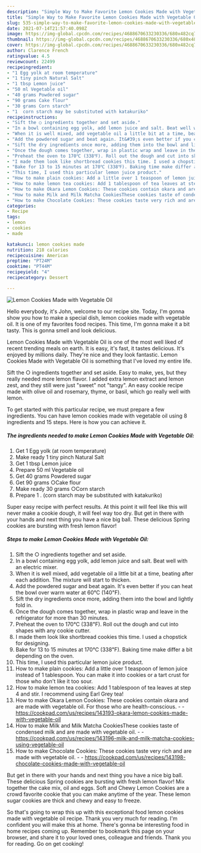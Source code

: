 ```yaml
---
description: "Simple Way to Make Favorite Lemon Cookies Made with Vegetable Oil"
title: "Simple Way to Make Favorite Lemon Cookies Made with Vegetable Oil"
slug: 535-simple-way-to-make-favorite-lemon-cookies-made-with-vegetable-oil
date: 2021-07-14T21:57:40.098Z
image: https://img-global.cpcdn.com/recipes/4688670633230336/680x482cq70/lemon-cookies-made-with-vegetable-oil-recipe-main-photo.jpg
thumbnail: https://img-global.cpcdn.com/recipes/4688670633230336/680x482cq70/lemon-cookies-made-with-vegetable-oil-recipe-main-photo.jpg
cover: https://img-global.cpcdn.com/recipes/4688670633230336/680x482cq70/lemon-cookies-made-with-vegetable-oil-recipe-main-photo.jpg
author: Clarence French
ratingvalue: 4.5
reviewcount: 22499
recipeingredient:
- "1 Egg yolk at room temperature"
- "1 tiny pinch Natural Salt"
- "1 tbsp Lemon juice"
- "50 ml Vegetable oil"
- "40 grams Powdered sugar"
- "90 grams Cake flour"
- "30 grams Corn starch"
- "1  corn starch may be substituted with katakuriko"
recipeinstructions:
- "Sift the ○ ingredients together and set aside."
- "In a bowl containing egg yolk, add lemon juice and salt. Beat well with an electric mixer."
- "When it is well mixed, add vegetable oil a little bit at a time, beating after each addition. The mixture will start to thicken."
- "Add the powdered sugar and beat again. It&#39;s even better if you can heat the bowl over warm water at 60℃ (140℉)."
- "Sift the dry ingredients once more, adding them into the bowl and lightly fold in."
- "Once the dough comes together, wrap in plastic wrap and leave in the refrigerator for more than 30 minutes."
- "Preheat the oven to 170℃ (338℉). Roll out the dough and cut into shapes with any cookie cutter."
- "I made them look like shortbread cookies this time. I used a chopstick for designing."
- "Bake for 13 to 15 minutes at 170℃ (338℉). Baking time make differ a bit depending on the oven."
- "This time, I used this particular lemon juice product."
- "How to make plain cookies: Add a little over 1 teaspoon of lemon juice instead of 1 tablespoon. You can make it into cookies or a tart crust for those who don&#39;t like it too sour."
- "How to make lemon tea cookies: Add 1 tablespoon of tea leaves at step 4 and stir. I recommend using Earl Grey tea!"
- "How to make Okara Lemon Cookies: These cookies contain okara and are made with vegetable oil. For those who are health-conscious.  https://cookpad.com/us/recipes/143193-okara-lemon-cookies-made-with-vegetable-oil"
- "How to make Milk and Milk Matcha CookiesThese cookies taste of condensed milk and are made with vegetable oil.  https://cookpad.com/us/recipes/143196-milk-and-milk-matcha-cookies-using-vegetable-oil"
- "How to make Chocolate Cookies: These cookies taste very rich and are made with vegetable oil.  https://cookpad.com/us/recipes/143198-chocolate-cookies-made-with-vegetable-oil"
categories:
- Recipe
tags:
- lemon
- cookies
- made

katakunci: lemon cookies made 
nutrition: 218 calories
recipecuisine: American
preptime: "PT24M"
cooktime: "PT44M"
recipeyield: "4"
recipecategory: Dessert

---
```



![Lemon Cookies Made with Vegetable Oil](https://img-global.cpcdn.com/recipes/4688670633230336/680x482cq70/lemon-cookies-made-with-vegetable-oil-recipe-main-photo.jpg)

Hello everybody, it's John, welcome to our recipe site. Today, I'm gonna show you how to make a special dish, lemon cookies made with vegetable oil. It is one of my favorites food recipes. This time, I'm gonna make it a bit tasty. This is gonna smell and look delicious.

Lemon Cookies Made with Vegetable Oil is one of the most well liked of recent trending meals on earth. It is easy, it's fast, it tastes delicious. It's enjoyed by millions daily. They're nice and they look fantastic. Lemon Cookies Made with Vegetable Oil is something that I've loved my entire life.

Sift the ○ ingredients together and set aside. Easy to make, yes, but they really needed more lemon flavor. I added extra lemon extract and lemon zest, and they still were just &#34;sweet&#34; not &#34;tangy&#34;. An easy cookie recipe made with olive oil and rosemary, thyme, or basil, which go really well with lemon.


To get started with this particular recipe, we must prepare a few ingredients. You can have lemon cookies made with vegetable oil using 8 ingredients and 15 steps. Here is how you can achieve it.

<!--inarticleads1-->

##### The ingredients needed to make Lemon Cookies Made with Vegetable Oil:

1. Get 1 Egg yolk (at room temperature)
1. Make ready 1 tiny pinch Natural Salt
1. Get 1 tbsp Lemon juice
1. Prepare 50 ml Vegetable oil
1. Get 40 grams Powdered sugar
1. Get 90 grams ○Cake flour
1. Make ready 30 grams ○Corn starch
1. Prepare 1 . (corn starch may be substituted with katakuriko)


Super easy recipe with perfect results. At this point it will feel like this will never make a cookie dough, it will feel way too dry. But get in there with your hands and next thing you have a nice big ball. These delicious Spring cookies are bursting with fresh lemon flavor! 

<!--inarticleads2-->

##### Steps to make Lemon Cookies Made with Vegetable Oil:

1. Sift the ○ ingredients together and set aside.
1. In a bowl containing egg yolk, add lemon juice and salt. Beat well with an electric mixer.
1. When it is well mixed, add vegetable oil a little bit at a time, beating after each addition. The mixture will start to thicken.
1. Add the powdered sugar and beat again. It&#39;s even better if you can heat the bowl over warm water at 60℃ (140℉).
1. Sift the dry ingredients once more, adding them into the bowl and lightly fold in.
1. Once the dough comes together, wrap in plastic wrap and leave in the refrigerator for more than 30 minutes.
1. Preheat the oven to 170℃ (338℉). Roll out the dough and cut into shapes with any cookie cutter.
1. I made them look like shortbread cookies this time. I used a chopstick for designing.
1. Bake for 13 to 15 minutes at 170℃ (338℉). Baking time make differ a bit depending on the oven.
1. This time, I used this particular lemon juice product.
1. How to make plain cookies: Add a little over 1 teaspoon of lemon juice instead of 1 tablespoon. You can make it into cookies or a tart crust for those who don&#39;t like it too sour.
1. How to make lemon tea cookies: Add 1 tablespoon of tea leaves at step 4 and stir. I recommend using Earl Grey tea!
1. How to make Okara Lemon Cookies: These cookies contain okara and are made with vegetable oil. For those who are health-conscious. -  - https://cookpad.com/us/recipes/143193-okara-lemon-cookies-made-with-vegetable-oil
1. How to make Milk and Milk Matcha CookiesThese cookies taste of condensed milk and are made with vegetable oil. -  - https://cookpad.com/us/recipes/143196-milk-and-milk-matcha-cookies-using-vegetable-oil
1. How to make Chocolate Cookies: These cookies taste very rich and are made with vegetable oil. -  - https://cookpad.com/us/recipes/143198-chocolate-cookies-made-with-vegetable-oil


But get in there with your hands and next thing you have a nice big ball. These delicious Spring cookies are bursting with fresh lemon flavor! Mix together the cake mix, oil and eggs. Soft and Chewy Lemon Cookies are a crowd favorite cookie that you can make anytime of the year. These lemon sugar cookies are thick and chewy and easy to freeze. 

So that's going to wrap this up with this exceptional food lemon cookies made with vegetable oil recipe. Thank you very much for reading. I'm confident you will make this at home. There's gonna be interesting food in home recipes coming up. Remember to bookmark this page on your browser, and share it to your loved ones, colleague and friends. Thank you for reading. Go on get cooking!
